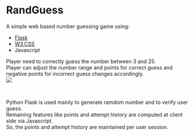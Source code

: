 # RandGuess

A simple web based number guessing game using:
* [Flask ](https://palletsprojects.com/p/flask/)
* [W3.CSS](https://www.w3schools.com/w3css/)
* Javascript

Player need to correctly guess the number between 3 and 25.
<br>
Player can adjust the number range and points for correct guess and negative points for incorrect guess changes accordingly.
<br>
![](RandGuess.gif)

<br>

Python Flask is used mainly to generate ramdom number and to verify user guess.
<br>
Remaining features like points and attempt history are computed at client side via Javascript.
<br>
So, the points and attempt history are maintained per user session.